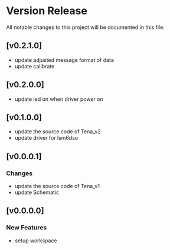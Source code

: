 # Version Release

All notable changes to this project will be documented in this file.


## [v0.2.1.0]
- update adjusted message format of data
- update calibrate

## [v0.2.0.0]
- update led on when driver power on


## [v0.1.0.0]
- update the source code of Tena_v2
- update driver for lsm6dso


## [v0.0.0.1]
### Changes
- update the source code of Tena_v1
- update Schematic

## [v0.0.0.0]
### New Features
- setup workspace